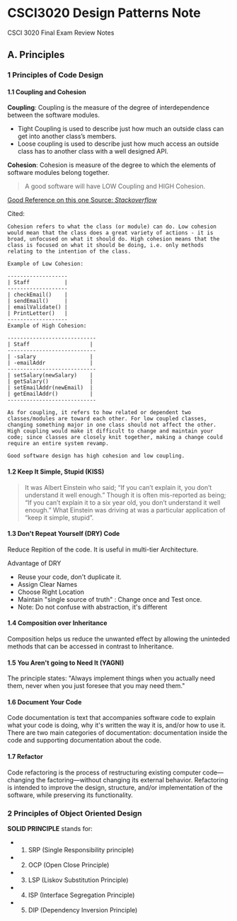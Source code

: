 # CSCI3020 Design Patterns Note

CSCI 3020 Final Exam Review Notes

## A. Principles

### 1 Principles of Code Design

#### 1.1 Coupling and Cohesion

**Coupling**: Coupling is the measure of the degree of interdependence between the software modules.

- Tight Coupling is used to describe just how much an outside class can get into another class’s members.
- Loose coupling is used to describe just how much access an outside class has to another class with a well designed API.

**Cohesion**: Cohesion is measure of the degree to which the elements of software modules belong together.

> A good software will have LOW Coupling and HIGH Cohesion.

[Good Reference on this one Source: *Stackoverflow*](https://stackoverflow.com/questions/3085285/difference-between-cohesion-and-coupling)

Cited:

```
Cohesion refers to what the class (or module) can do. Low cohesion would mean that the class does a great variety of actions - it is broad, unfocused on what it should do. High cohesion means that the class is focused on what it should be doing, i.e. only methods relating to the intention of the class.

Example of Low Cohesion:

-------------------
| Staff           |
-------------------
| checkEmail()    |
| sendEmail()     |
| emailValidate() |
| PrintLetter()   |
-------------------
Example of High Cohesion:

----------------------------
| Staff                   |
----------------------------
| -salary                 |
| -emailAddr              |
----------------------------
| setSalary(newSalary)    |
| getSalary()             |
| setEmailAddr(newEmail)  |
| getEmailAddr()          |
----------------------------

As for coupling, it refers to how related or dependent two classes/modules are toward each other. For low coupled classes, changing something major in one class should not affect the other. High coupling would make it difficult to change and maintain your code; since classes are closely knit together, making a change could require an entire system revamp.

Good software design has high cohesion and low coupling.
```

#### 1.2 Keep It Simple, Stupid (KISS)

> It was Albert Einstein who said; “If you can’t explain it, you don’t understand it well enough.” Though it is often mis-reported as being; “If you can’t explain it to a six year old, you don’t understand it well enough.” What Einstein was driving at was a particular application of “keep it simple, stupid”.

#### 1.3 Don't Repeat Yourself (DRY) Code

Reduce Repition of the code. It is useful in multi-tier Architecture.

Advantage of DRY

- Reuse your code, don't duplicate it.
- Assign Clear Names
- Choose Right Location
- Maintain "single source of truth" : Change once and Test once.
- Note: Do not confuse with abstraction, it's different

#### 1.4 Composition over Inheritance

Composition helps us reduce the unwanted effect by allowing the uninteded methods that can be accessed in contrast to Inheritance.

#### 1.5 You Aren't going to Need It (YAGNI)

 The principle states: "Always implement things when you actually need them, never when you just foresee that you may need them."

#### 1.6 Document Your Code

Code documentation is text that accompanies software code to explain what your code is doing, why it's written the way it is, and/or how to use it. There are two main categories of documentation: documentation inside the code and supporting documentation about the code.

#### 1.7 Refactor

Code refactoring is the process of restructuring existing computer code—changing the factoring—without changing its external behavior. Refactoring is intended to improve the design, structure, and/or implementation of the software, while preserving its functionality.


### 2 Principles of Object Oriented Design

**SOLID PRINCIPLE** stands for:

- 1. SRP (Single Responsibility principle)
- 2. OCP (Open Close Principle)
- 3. LSP (Liskov Substitution Principle)
- 4. ISP (Interface Segregation Principle)
- 5. DIP (Dependency Inversion Principle)

